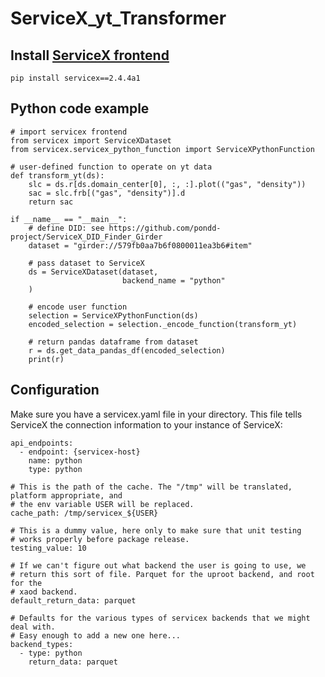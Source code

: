# ServiceX_yt_Transformer

## Install [ServiceX frontend](https://github.com/ssl-hep/ServiceX_frontend)
```
pip install servicex==2.4.4a1
```

## Python code example
```
# import servicex frontend 
from servicex import ServiceXDataset
from servicex.servicex_python_function import ServiceXPythonFunction

# user-defined function to operate on yt data
def transform_yt(ds):
    slc = ds.r[ds.domain_center[0], :, :].plot(("gas", "density"))
    sac = slc.frb[("gas", "density")].d
    return sac

if __name__ == "__main__":
    # define DID: see https://github.com/pondd-project/ServiceX_DID_Finder_Girder
    dataset = "girder://579fb0aa7b6f0800011ea3b6#item"
    
    # pass dataset to ServiceX
    ds = ServiceXDataset(dataset, 
                         backend_name = "python"
    )
    
    # encode user function 
    selection = ServiceXPythonFunction(ds)
    encoded_selection = selection._encode_function(transform_yt)
    
    # return pandas dataframe from dataset
    r = ds.get_data_pandas_df(encoded_selection)
    print(r)
```

## Configuration
Make sure you have a servicex.yaml file in your directory. This file tells ServiceX the connection information to your instance of ServiceX:

```
api_endpoints:
  - endpoint: {servicex-host}
    name: python
    type: python

# This is the path of the cache. The "/tmp" will be translated, platform appropriate, and
# the env variable USER will be replaced.
cache_path: /tmp/servicex_${USER}

# This is a dummy value, here only to make sure that unit testing
# works properly before package release.
testing_value: 10

# If we can't figure out what backend the user is going to use, we
# return this sort of file. Parquet for the uproot backend, and root for the
# xaod backend.
default_return_data: parquet

# Defaults for the various types of servicex backends that we might deal with.
# Easy enough to add a new one here...
backend_types:
  - type: python
    return_data: parquet
```
